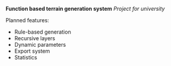 **Function based terrain generation system**
*Project for university*

Planned features: 
- Rule-based generation
- Recursive layers
- Dynamic parameters
- Export system
- Statistics


